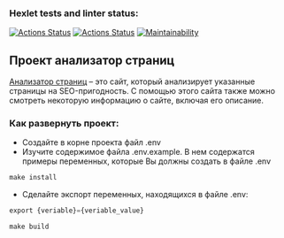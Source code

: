 ### Hexlet tests and linter status:
[![Actions Status](https://github.com/Rudich1988/python-project-83/actions/workflows/hexlet-check.yml/badge.svg)](https://github.com/Rudich1988/python-project-83/actions)
[![Actions Status](https://github.com/Rudich1988/python-project-83/actions/workflows/pyci.yml/badge.svg)](https://github.com/Rudich1988/python-project-83/actions)
[![Maintainability](https://api.codeclimate.com/v1/badges/b573da64cfd884eb8d20/maintainability)](https://codeclimate.com/github/Rudich1988/python-project-83/maintainability)


## Проект анализатор страниц
[Анализатор страниц](https://hexlet-code-7njy.onrender.com/) – это сайт, который анализирует указанные страницы на SEO-пригодность. С помощью этого сайта также можно смотреть некоторую информацию о сайте, включая его описание.


### Как развернуть проект:
- Создайте в корне проекта файл .env
- Изучите содержимое файла .env.example. В нем содержатся примеры переменных, которые Вы должны создать в файле .env

```python
make install
```

- Сделайте экспорт переменных, находящихся в файле .env:

```python
export {veriable}={veriable_value}
```

```python
make build
```